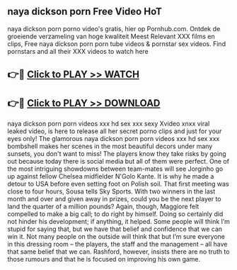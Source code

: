 ## naya dickson porn Free Video HoT 

naya dickson porn porno video's gratis, hier op Pornhub.com. Ontdek de groeiende verzameling van hoge kwaliteit Meest Relevant XXX films en clips,
Free naya dickson porn porn tube videos & pornstar sex videos. Find pornstars and all their XXX videos to watch here


## 👉🔴 [Click to PLAY >> WATCH](http://us.freeplayer.one?title=naya_dickson_porn&ref=16D)

## 👉🔴 [Click to PLAY >> DOWNLOAD](http://us.freeplayer.one?title=naya_dickson_porn&ref=16D)


naya dickson porn porn videos xxx hd sex xxx sexy Xvideo xnxx viral leaked video, is here to release all her secret porno clips and just for your eyes only! The glamorous naya dickson porn porn videos xxx hd sex xxx bombshell makes her scenes in the most beautiful decors under many sunsets, you don't want to miss! The players know they take risks by going out because today there is social media but all of them were perfect. One of the most intriguing showdowns between team-mates will see Jorginho go up against fellow Chelsea midfielder N'Golo Kante. It is why he made a detour to USA before even setting foot on Polish soil. That first meeting was close to four hours, Sousa tells Sky Sports. With two winners in the last month and over and given away in prizes, could you be the next player to land the quarter of a million pounds? Again, though, Maggiore felt compelled to make a big call; to do right by himself. Doing so certainly did not hinder his development; if anything, it helped. Some people will think I’m stupid for saying that, but we have that belief and confidence that we can win it. Not many people on the outside will think that but I’m sure everyone in this dressing room – the players, the staff and the management – all have that same belief that we can. Rashford, however, insists there are no truth to those rumours and that he is focused on improving his own game.